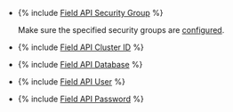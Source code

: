 * {% include [Field API Security Group](../../fields/common/api/security-groups.md) %}

   Make sure the specified security groups are [configured](../../../../managed-clickhouse/operations/connect.md#configuring-security-groups).

* {% include [Field API Cluster ID](../../fields/common/api/mdb-cluster-id.md) %}
* {% include [Field API Database](../../fields/common/api/database.md) %}
* {% include [Field API User](../../fields/common/api/user.md) %}
* {% include [Field API Password](../../fields/common/api/password.md) %}
